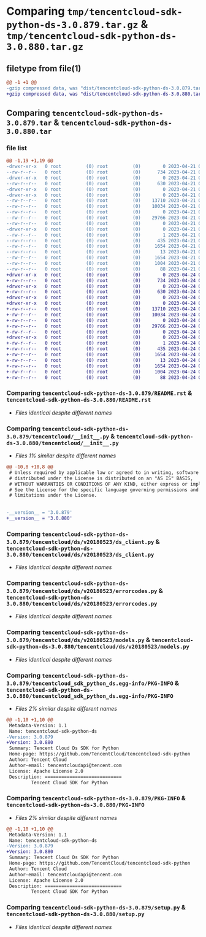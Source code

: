 # Comparing `tmp/tencentcloud-sdk-python-ds-3.0.879.tar.gz` & `tmp/tencentcloud-sdk-python-ds-3.0.880.tar.gz`

## filetype from file(1)

```diff
@@ -1 +1 @@
-gzip compressed data, was "dist/tencentcloud-sdk-python-ds-3.0.879.tar", last modified: Fri Apr 21 00:43:30 2023, max compression
+gzip compressed data, was "dist/tencentcloud-sdk-python-ds-3.0.880.tar", last modified: Mon Apr 24 03:03:21 2023, max compression
```

## Comparing `tencentcloud-sdk-python-ds-3.0.879.tar` & `tencentcloud-sdk-python-ds-3.0.880.tar`

### file list

```diff
@@ -1,19 +1,19 @@
-drwxr-xr-x   0 root         (0) root         (0)        0 2023-04-21 00:43:30.000000 tencentcloud-sdk-python-ds-3.0.879/
--rw-r--r--   0 root         (0) root         (0)      734 2023-04-21 00:43:30.000000 tencentcloud-sdk-python-ds-3.0.879/README.rst
-drwxr-xr-x   0 root         (0) root         (0)        0 2023-04-21 00:43:30.000000 tencentcloud-sdk-python-ds-3.0.879/tencentcloud/
--rw-r--r--   0 root         (0) root         (0)      630 2023-04-21 00:43:30.000000 tencentcloud-sdk-python-ds-3.0.879/tencentcloud/__init__.py
-drwxr-xr-x   0 root         (0) root         (0)        0 2023-04-21 00:43:30.000000 tencentcloud-sdk-python-ds-3.0.879/tencentcloud/ds/
-drwxr-xr-x   0 root         (0) root         (0)        0 2023-04-21 00:43:30.000000 tencentcloud-sdk-python-ds-3.0.879/tencentcloud/ds/v20180523/
--rw-r--r--   0 root         (0) root         (0)    13710 2023-04-21 00:43:30.000000 tencentcloud-sdk-python-ds-3.0.879/tencentcloud/ds/v20180523/ds_client.py
--rw-r--r--   0 root         (0) root         (0)    10034 2023-04-21 00:43:30.000000 tencentcloud-sdk-python-ds-3.0.879/tencentcloud/ds/v20180523/errorcodes.py
--rw-r--r--   0 root         (0) root         (0)        0 2023-04-21 00:43:30.000000 tencentcloud-sdk-python-ds-3.0.879/tencentcloud/ds/v20180523/__init__.py
--rw-r--r--   0 root         (0) root         (0)    29766 2023-04-21 00:43:30.000000 tencentcloud-sdk-python-ds-3.0.879/tencentcloud/ds/v20180523/models.py
--rw-r--r--   0 root         (0) root         (0)        0 2023-04-21 00:43:30.000000 tencentcloud-sdk-python-ds-3.0.879/tencentcloud/ds/__init__.py
-drwxr-xr-x   0 root         (0) root         (0)        0 2023-04-21 00:43:30.000000 tencentcloud-sdk-python-ds-3.0.879/tencentcloud_sdk_python_ds.egg-info/
--rw-r--r--   0 root         (0) root         (0)        1 2023-04-21 00:43:30.000000 tencentcloud-sdk-python-ds-3.0.879/tencentcloud_sdk_python_ds.egg-info/dependency_links.txt
--rw-r--r--   0 root         (0) root         (0)      435 2023-04-21 00:43:30.000000 tencentcloud-sdk-python-ds-3.0.879/tencentcloud_sdk_python_ds.egg-info/SOURCES.txt
--rw-r--r--   0 root         (0) root         (0)     1654 2023-04-21 00:43:30.000000 tencentcloud-sdk-python-ds-3.0.879/tencentcloud_sdk_python_ds.egg-info/PKG-INFO
--rw-r--r--   0 root         (0) root         (0)       13 2023-04-21 00:43:30.000000 tencentcloud-sdk-python-ds-3.0.879/tencentcloud_sdk_python_ds.egg-info/top_level.txt
--rw-r--r--   0 root         (0) root         (0)     1654 2023-04-21 00:43:30.000000 tencentcloud-sdk-python-ds-3.0.879/PKG-INFO
--rw-r--r--   0 root         (0) root         (0)     1004 2023-04-21 00:43:30.000000 tencentcloud-sdk-python-ds-3.0.879/setup.py
--rw-r--r--   0 root         (0) root         (0)       88 2023-04-21 00:43:30.000000 tencentcloud-sdk-python-ds-3.0.879/setup.cfg
+drwxr-xr-x   0 root         (0) root         (0)        0 2023-04-24 03:03:21.000000 tencentcloud-sdk-python-ds-3.0.880/
+-rw-r--r--   0 root         (0) root         (0)      734 2023-04-24 03:03:21.000000 tencentcloud-sdk-python-ds-3.0.880/README.rst
+drwxr-xr-x   0 root         (0) root         (0)        0 2023-04-24 03:03:21.000000 tencentcloud-sdk-python-ds-3.0.880/tencentcloud/
+-rw-r--r--   0 root         (0) root         (0)      630 2023-04-24 03:03:21.000000 tencentcloud-sdk-python-ds-3.0.880/tencentcloud/__init__.py
+drwxr-xr-x   0 root         (0) root         (0)        0 2023-04-24 03:03:21.000000 tencentcloud-sdk-python-ds-3.0.880/tencentcloud/ds/
+drwxr-xr-x   0 root         (0) root         (0)        0 2023-04-24 03:03:21.000000 tencentcloud-sdk-python-ds-3.0.880/tencentcloud/ds/v20180523/
+-rw-r--r--   0 root         (0) root         (0)    13710 2023-04-24 03:03:21.000000 tencentcloud-sdk-python-ds-3.0.880/tencentcloud/ds/v20180523/ds_client.py
+-rw-r--r--   0 root         (0) root         (0)    10034 2023-04-24 03:03:21.000000 tencentcloud-sdk-python-ds-3.0.880/tencentcloud/ds/v20180523/errorcodes.py
+-rw-r--r--   0 root         (0) root         (0)        0 2023-04-24 03:03:21.000000 tencentcloud-sdk-python-ds-3.0.880/tencentcloud/ds/v20180523/__init__.py
+-rw-r--r--   0 root         (0) root         (0)    29766 2023-04-24 03:03:21.000000 tencentcloud-sdk-python-ds-3.0.880/tencentcloud/ds/v20180523/models.py
+-rw-r--r--   0 root         (0) root         (0)        0 2023-04-24 03:03:21.000000 tencentcloud-sdk-python-ds-3.0.880/tencentcloud/ds/__init__.py
+drwxr-xr-x   0 root         (0) root         (0)        0 2023-04-24 03:03:21.000000 tencentcloud-sdk-python-ds-3.0.880/tencentcloud_sdk_python_ds.egg-info/
+-rw-r--r--   0 root         (0) root         (0)        1 2023-04-24 03:03:21.000000 tencentcloud-sdk-python-ds-3.0.880/tencentcloud_sdk_python_ds.egg-info/dependency_links.txt
+-rw-r--r--   0 root         (0) root         (0)      435 2023-04-24 03:03:21.000000 tencentcloud-sdk-python-ds-3.0.880/tencentcloud_sdk_python_ds.egg-info/SOURCES.txt
+-rw-r--r--   0 root         (0) root         (0)     1654 2023-04-24 03:03:21.000000 tencentcloud-sdk-python-ds-3.0.880/tencentcloud_sdk_python_ds.egg-info/PKG-INFO
+-rw-r--r--   0 root         (0) root         (0)       13 2023-04-24 03:03:21.000000 tencentcloud-sdk-python-ds-3.0.880/tencentcloud_sdk_python_ds.egg-info/top_level.txt
+-rw-r--r--   0 root         (0) root         (0)     1654 2023-04-24 03:03:21.000000 tencentcloud-sdk-python-ds-3.0.880/PKG-INFO
+-rw-r--r--   0 root         (0) root         (0)     1004 2023-04-24 03:03:21.000000 tencentcloud-sdk-python-ds-3.0.880/setup.py
+-rw-r--r--   0 root         (0) root         (0)       88 2023-04-24 03:03:21.000000 tencentcloud-sdk-python-ds-3.0.880/setup.cfg
```

### Comparing `tencentcloud-sdk-python-ds-3.0.879/README.rst` & `tencentcloud-sdk-python-ds-3.0.880/README.rst`

 * *Files identical despite different names*

### Comparing `tencentcloud-sdk-python-ds-3.0.879/tencentcloud/__init__.py` & `tencentcloud-sdk-python-ds-3.0.880/tencentcloud/__init__.py`

 * *Files 1% similar despite different names*

```diff
@@ -10,8 +10,8 @@
 # Unless required by applicable law or agreed to in writing, software
 # distributed under the License is distributed on an "AS IS" BASIS,
 # WITHOUT WARRANTIES OR CONDITIONS OF ANY KIND, either express or implied.
 # See the License for the specific language governing permissions and
 # limitations under the License.
 
 
-__version__ = '3.0.879'
+__version__ = '3.0.880'
```

### Comparing `tencentcloud-sdk-python-ds-3.0.879/tencentcloud/ds/v20180523/ds_client.py` & `tencentcloud-sdk-python-ds-3.0.880/tencentcloud/ds/v20180523/ds_client.py`

 * *Files identical despite different names*

### Comparing `tencentcloud-sdk-python-ds-3.0.879/tencentcloud/ds/v20180523/errorcodes.py` & `tencentcloud-sdk-python-ds-3.0.880/tencentcloud/ds/v20180523/errorcodes.py`

 * *Files identical despite different names*

### Comparing `tencentcloud-sdk-python-ds-3.0.879/tencentcloud/ds/v20180523/models.py` & `tencentcloud-sdk-python-ds-3.0.880/tencentcloud/ds/v20180523/models.py`

 * *Files identical despite different names*

### Comparing `tencentcloud-sdk-python-ds-3.0.879/tencentcloud_sdk_python_ds.egg-info/PKG-INFO` & `tencentcloud-sdk-python-ds-3.0.880/tencentcloud_sdk_python_ds.egg-info/PKG-INFO`

 * *Files 2% similar despite different names*

```diff
@@ -1,10 +1,10 @@
 Metadata-Version: 1.1
 Name: tencentcloud-sdk-python-ds
-Version: 3.0.879
+Version: 3.0.880
 Summary: Tencent Cloud Ds SDK for Python
 Home-page: https://github.com/TencentCloud/tencentcloud-sdk-python
 Author: Tencent Cloud
 Author-email: tencentcloudapi@tencent.com
 License: Apache License 2.0
 Description: ============================
         Tencent Cloud SDK for Python
```

### Comparing `tencentcloud-sdk-python-ds-3.0.879/PKG-INFO` & `tencentcloud-sdk-python-ds-3.0.880/PKG-INFO`

 * *Files 2% similar despite different names*

```diff
@@ -1,10 +1,10 @@
 Metadata-Version: 1.1
 Name: tencentcloud-sdk-python-ds
-Version: 3.0.879
+Version: 3.0.880
 Summary: Tencent Cloud Ds SDK for Python
 Home-page: https://github.com/TencentCloud/tencentcloud-sdk-python
 Author: Tencent Cloud
 Author-email: tencentcloudapi@tencent.com
 License: Apache License 2.0
 Description: ============================
         Tencent Cloud SDK for Python
```

### Comparing `tencentcloud-sdk-python-ds-3.0.879/setup.py` & `tencentcloud-sdk-python-ds-3.0.880/setup.py`

 * *Files identical despite different names*

